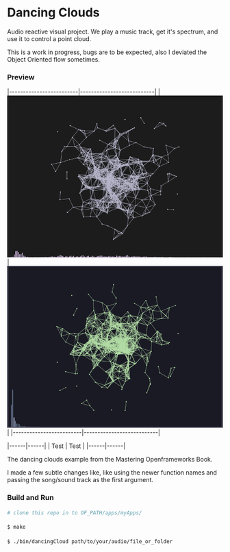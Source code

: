 # Dancing Clouds

Audio reactive visual project. We play a music track, get it's spectrum, and use
it to control a point cloud.

This is a work in progress, bugs are to be expected, also I deviated the Object
Oriented flow sometimes.

### Preview

|-------------------------|---------------------------|
| ![](screens/screen.png) | ![](screens/screen_2.png) |
|-------------------------|---------------------------|

|------|------|
| Test | Test |
|------|------|

The dancing clouds example from the Mastering Openframeworks Book.

I made a few subtle changes like, like using the newer function names and
passing the song/sound track as the first argument.

### Build and Run

```sh
# clone this repo in to OF_PATH/apps/myApps/

$ make

$ ./bin/dancingCloud path/to/your/audio/file_or_folder
```
